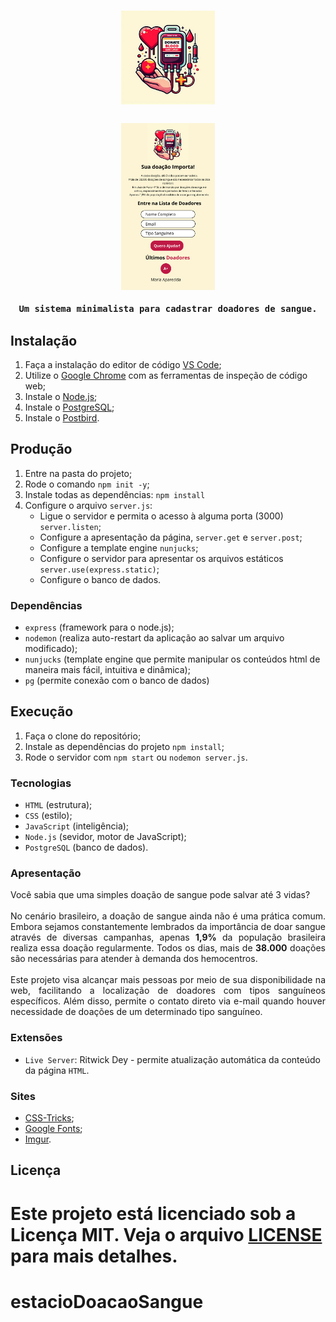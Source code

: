 
<h1 align="center">
	<img alt="Imagem de DOE" src="./src/frontend/public/logo.png" width="150px" />
</h1>

<h3 align="center">
	
<img alt="Front" src="./src/frontend/public/Front.png" width="150px" />

	Um sistema minimalista para cadastrar doadores de sangue.
</h3>

## Instalação

1. Faça a instalação do editor de código [VS Code](https://code.visualstudio.com);
2. Utilize o [Google Chrome](https://www.google.com/intl/pt-BR/chrome/) com as ferramentas de inspeção de código web;
3. Instale o [Node.js](https://nodejs.org/en/);
4. Instale o [PostgreSQL](https://www.postgresql.org/);
5. Instale o [Postbird](https://www.electronjs.org/apps/postbird).

## Produção

1. Entre na pasta do projeto;
2. Rode o comando `npm init -y`;
3. Instale todas as dependências: `npm install`
4. Configure o arquivo `server.js`: <br/>
    * Ligue o servidor e permita o acesso à alguma porta (3000) `server.listen`; <br/>
    * Configure a apresentação da página, `server.get` e `server.post`; <br/>
    * Configure a template engine `nunjucks`; <br/>
    * Configure o servidor para apresentar os arquivos estáticos `server.use(express.static)`; <br/>
    * Configure o banco de dados.

### Dependências

* `express` (framework para o node.js);
* `nodemon` (realiza auto-restart da aplicação ao salvar um arquivo modificado);
* `nunjucks` (template engine que permite manipular os conteúdos html de maneira mais fácil, intuitiva e dinâmica);
* `pg` (permite conexão com o banco de dados)

## Execução

1. Faça o clone do repositório;
2. Instale as dependências do projeto `npm install`;
3. Rode o servidor com `npm start` ou `nodemon server.js`.

### Tecnologias

* `HTML` (estrutura);
* `CSS` (estilo);
* `JavaScript` (inteligência);
* `Node.js` (sevidor, motor de JavaScript);
* `PostgreSQL` (banco de dados).

### Apresentação

<p align="justify">
    Você sabia que uma simples doação de sangue pode salvar até 3 vidas?
    <br/><br/>
    No cenário brasileiro, a doação de sangue ainda não é uma prática comum. Embora sejamos constantemente lembrados da importância de doar sangue através de diversas campanhas, apenas <b>1,9%</b> da população brasileira realiza essa doação regularmente. Todos os dias, mais de <b>38.000</b> doações são necessárias para atender à demanda dos hemocentros.
    <br/><br/>
    Este projeto visa alcançar mais pessoas por meio de sua disponibilidade na web, facilitando a localização de doadores com tipos sanguíneos específicos. Além disso, permite o contato direto via e-mail quando houver necessidade de doações de um determinado tipo sanguíneo.
</p>

### Extensões

* `Live Server`: Ritwick Dey - permite atualização automática da conteúdo da página `HTML`.

### Sites

* [CSS-Tricks](https://css-tricks.com);
* [Google Fonts](https://fonts.google.com/);
* [Imgur](https://imgur.com/).

## Licença

Este projeto está licenciado sob a Licença MIT. Veja o arquivo [LICENSE](LICENSE.md) para mais detalhes.
=======
# estacioDoacaoSangue

